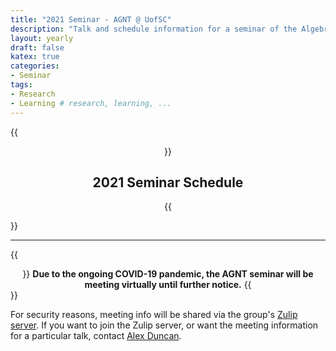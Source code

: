 ```yaml
---
title: "2021 Seminar - AGNT @ UofSC"
description: "Talk and schedule information for a seminar of the Algebra, Geometry, and Number Theory group at the Univesity of South Carolina"
layout: yearly
draft: false
katex: true
categories:
- Seminar 
tags:
- Research 
- Learning # research, learning, ... 
---
```

{{<center>}}
## 2021 Seminar Schedule
{{</center>}}

--------------

{{<center>}}
**Due to the ongoing COVID-19 pandemic, the AGNT seminar will be meeting virtually until further notice.**
{{</center>}}

For security reasons, meeting info will be shared via the group's [Zulip server](https://scagnt.zulipchat.com). If you want to join the Zulip server, or want the meeting information for a particular talk, contact [Alex Duncan](mailto:duncan@math.sc.edu).